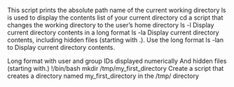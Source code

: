 This script prints the absolute path name of the current working directory
ls is used to display the contents list of your current directory
cd  a script that changes the working directory to the user’s home directory
ls -l Display current directory contents in a long format
ls -la Display current directory contents, including hidden files (starting with .). Use the long format
ls -lan to Display current directory contents.

Long format
with user and group IDs displayed numerically
And hidden files (starting with.) 
!/bin/bash
mkdir /tmp/my_first_directory
Create a script that creates a directory named my_first_directory in the /tmp/ directory
